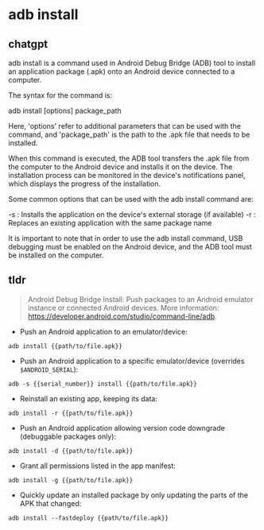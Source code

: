 # adb install 
## chatgpt 
adb install is a command used in Android Debug Bridge (ADB) tool to install an application package (.apk) onto an Android device connected to a computer. 

The syntax for the command is: 

adb install [options] package_path

Here, 'options' refer to additional parameters that can be used with the command, and 'package_path' is the path to the .apk file that needs to be installed. 

When this command is executed, the ADB tool transfers the .apk file from the computer to the Android device and installs it on the device. The installation process can be monitored in the device's notifications panel, which displays the progress of the installation.

Some common options that can be used with the adb install command are:

-s : Installs the application on the device's external storage (if available)
-r : Replaces an existing application with the same package name

It is important to note that in order to use the adb install command, USB debugging must be enabled on the Android device, and the ADB tool must be installed on the computer. 

## tldr 
 
> Android Debug Bridge Install: Push packages to an Android emulator instance or connected Android devices.
> More information: <https://developer.android.com/studio/command-line/adb>.

- Push an Android application to an emulator/device:

`adb install {{path/to/file.apk}}`

- Push an Android application to a specific emulator/device (overrides `$ANDROID_SERIAL`):

`adb -s {{serial_number}} install {{path/to/file.apk}}`

- Reinstall an existing app, keeping its data:

`adb install -r {{path/to/file.apk}}`

- Push an Android application allowing version code downgrade (debuggable packages only):

`adb install -d {{path/to/file.apk}}`

- Grant all permissions listed in the app manifest:

`adb install -g {{path/to/file.apk}}`

- Quickly update an installed package by only updating the parts of the APK that changed:

`adb install --fastdeploy {{path/to/file.apk}}`

